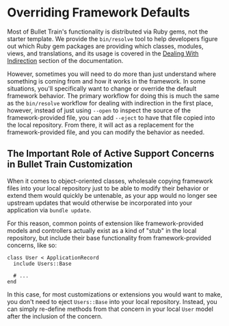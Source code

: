 # Overriding Framework Defaults

Most of Bullet Train's functionality is distributed via Ruby gems, not the starter template. We provide the `bin/resolve` tool to help developers figure out which Ruby gem packages are providing which classes, modules, views, and translations, and its usage is covered in the [Dealing With Indirection](/docs/indirection.md) section of the documentation.

However, sometimes you will need to do more than just understand where something is coming from and how it works in the framework. In some situations, you'll specifically want to change or override the default framework behavior. The primary workflow for doing this is much the same as the `bin/resolve` workflow for dealing with indirection in the first place, however, instead of just using `--open` to inspect the source of the framework-provided file, you can add `--eject` to have that file copied into the local repository. From there, it will act as a replacement for the framework-provided file, and you can modify the behavior as needed.

## The Important Role of Active Support Concerns in Bullet Train Customization

When it comes to object-oriented classes, wholesale copying framework files into your local repository just to be able to modify their behavior or extend them would quickly be untenable, as your app would no longer see upstream updates that would otherwise be incorporated into your application via `bundle update`.

For this reason, common points of extension like framework-provided models and controllers actually exist as a kind of "stub" in the local repository, but include their base functionality from framework-provided concerns, like so:

```
class User < ApplicationRecord
  include Users::Base

  # ...
end
```

In this case, for most customizations or extensions you would want to make, you don't need to eject `Users::Base` into your local repository. Instead, you can simply re-define methods from that concern in your local `User` model after the inclusion of the concern.
